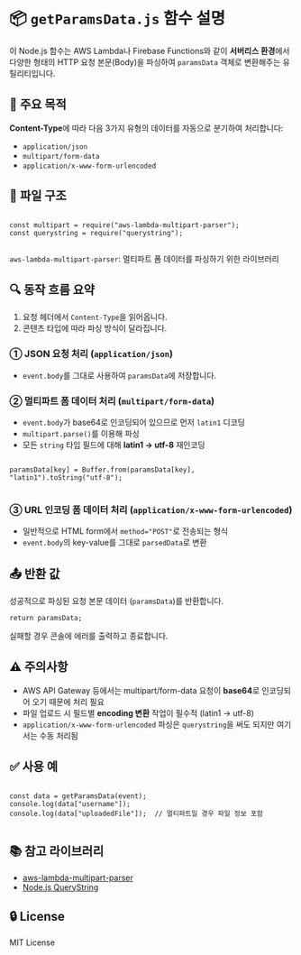 <h1>📦 <code>getParamsData.js</code> 함수 설명</h1>

  <p>
    이 Node.js 함수는 AWS Lambda나 Firebase Functions와 같이 <strong>서버리스 환경</strong>에서 
    다양한 형태의 HTTP 요청 본문(Body)을 파싱하여 <code>paramsData</code> 객체로 변환해주는 유틸리티입니다.
  </p>

  <h2>📌 주요 목적</h2>
  <p>
    <strong>Content-Type</strong>에 따라 다음 3가지 유형의 데이터를 자동으로 분기하여 처리합니다:
  </p>
  <ul>
    <li><code>application/json</code></li>
    <li><code>multipart/form-data</code></li>
    <li><code>application/x-www-form-urlencoded</code></li>
  </ul>

  <h2>📁 파일 구조</h2>
  <pre><code>
const multipart = require("aws-lambda-multipart-parser");
const querystring = require("querystring");
  </code></pre>

  <p><code>aws-lambda-multipart-parser</code>: 멀티파트 폼 데이터를 파싱하기 위한 라이브러리</p>

  <h2>🔍 동작 흐름 요약</h2>
  <ol>
    <li>요청 헤더에서 <code>Content-Type</code>을 읽어옵니다.</li>
    <li>콘텐츠 타입에 따라 파싱 방식이 달라집니다.</li>
  </ol>

  <h3>① JSON 요청 처리 (<code>application/json</code>)</h3>
  <ul>
    <li><code>event.body</code>를 그대로 사용하여 <code>paramsData</code>에 저장합니다.</li>
  </ul>

  <h3>② 멀티파트 폼 데이터 처리 (<code>multipart/form-data</code>)</h3>
  <ul>
    <li><code>event.body</code>가 base64로 인코딩되어 있으므로 먼저 <code>latin1</code> 디코딩</li>
    <li><code>multipart.parse()</code>를 이용해 파싱</li>
    <li>모든 <code>string</code> 타입 필드에 대해 <strong>latin1 → utf-8</strong> 재인코딩</li>
  </ul>

  <pre><code>
paramsData[key] = Buffer.from(paramsData[key], "latin1").toString("utf-8");
  </code></pre>

  <h3>③ URL 인코딩 폼 데이터 처리 (<code>application/x-www-form-urlencoded</code>)</h3>
  <ul>
    <li>일반적으로 HTML form에서 <code>method="POST"</code>로 전송되는 형식</li>
    <li><code>event.body</code>의 key-value를 그대로 <code>parsedData</code>로 변환</li>
  </ul>

  <h2>📤 반환 값</h2>
  <p>
    성공적으로 파싱된 요청 본문 데이터 (<code>paramsData</code>)를 반환합니다.
  </p>

  <pre><code>return paramsData;</code></pre>

  <p>
    실패할 경우 콘솔에 에러를 출력하고 종료합니다.
  </p>

  <h2>⚠️ 주의사항</h2>
  <ul>
    <li>AWS API Gateway 등에서는 multipart/form-data 요청이 <strong>base64</strong>로 인코딩되어 오기 때문에 처리 필요</li>
    <li>파일 업로드 시 필드별 <strong>encoding 변환</strong> 작업이 필수적 (latin1 → utf-8)</li>
    <li><code>application/x-www-form-urlencoded</code> 파싱은 <code>querystring</code>을 써도 되지만 여기서는 수동 처리됨</li>
  </ul>

  <h2>✅ 사용 예</h2>
  <pre><code>
const data = getParamsData(event);
console.log(data["username"]);
console.log(data["uploadedFile"]);  // 멀티파트일 경우 파일 정보 포함
  </code></pre>

  <h2>📚 참고 라이브러리</h2>
  <ul>
    <li><a href="https://www.npmjs.com/package/aws-lambda-multipart-parser" target="_blank">aws-lambda-multipart-parser</a></li>
    <li><a href="https://nodejs.org/api/querystring.html" target="_blank">Node.js QueryString</a></li>
  </ul>

  <h2>🔒 License</h2>
  <p>MIT License</p>
